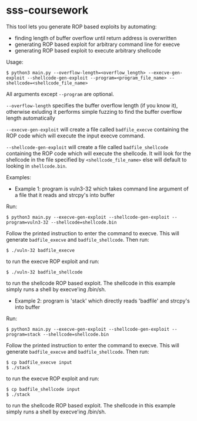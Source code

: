 # sss-coursework

This tool lets you generate ROP based exploits by automating:

- finding length of buffer overflow until return address is overwritten
- generating ROP based exploit for arbitrary command line for execve
- generating ROP based exploit to execute arbitrary shellcode

Usage:

```
$ python3 main.py --overflow-length=<overflow_length> --execve-gen-exploit --shellcode-gen-exploit --program=<program_file_name> --shellcode=<shellcode_file_name>
```
All arguments except `--program` are optional.

`--overflow-length` specifies the buffer overflow length (if you know it), otherwise exluding it performs simple fuzzing to find the buffer overflow length automatically

`--execve-gen-exploit` will create a file called `badfile_execve` containing the ROP code which will execute the input execve command.

`--shellcode-gen-exploit` will create a file called `badfile_shellcode` containing the ROP code which will execute the shellcode. It will look for the shellcode in the file specified by `<shellcode_file_name>` else will default to looking in `shellcode.bin`.


Examples:

- Example 1: program is vuln3-32 which takes command line argument of a file that it reads and strcpy's into buffer

Run:

```
$ python3 main.py --execve-gen-exploit --shellcode-gen-exploit --program=vuln3-32 --shellcode=shellcode.bin
```

Follow the printed instruction to enter the command to execve. This will generate `badfile_execve` and `badfile_shellcode`. Then run:

```
$ ./vuln-32 badfile_execve
```

to run the execve ROP exploit and run:

```
$ ./vuln-32 badfile_shellcode
```

to run the shellcode ROP based exploit. The shellcode in this example simply runs a shell by execve'ing /bin/sh.

- Example 2: program is 'stack' which directly reads 'badfile' and strcpy's into buffer

Run:

```
$ python3 main.py --execve-gen-exploit --shellcode-gen-exploit --program=stack --shellcode=shellcode.bin
```

Follow the printed instruction to enter the command to execve. This will generate `badfile_execve` and `badfile_shellcode`. Then run:

```
$ cp badfile_execve input
$ ./stack
```

to run the execve ROP exploit and run:

```
$ cp badfile_shellcode input
$ ./stack
```

to run the shellcode ROP based exploit. The shellcode in this example simply runs a shell by execve'ing /bin/sh.
